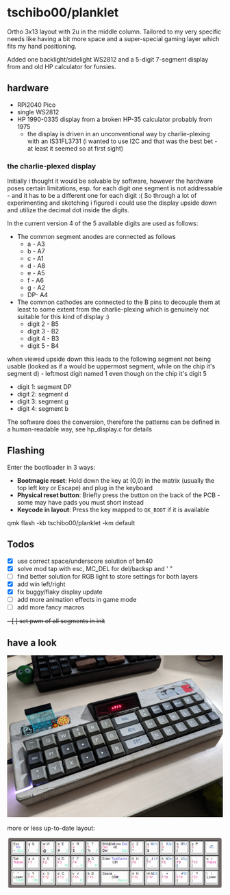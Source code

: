 # tschibo00/planklet
Ortho 3x13 layout with 2u in the middle column. Tailored to my very specific needs like having a bit more space and a super-special gaming layer which fits my hand positioning.

Added one backlight/sidelight WS2812 and a 5-digit 7-segment display from and old HP calculator for funsies.

## hardware
- RPi2040 Pico
- single WS2812 
- HP 1990-0335 display from a broken HP-35 calculator probably from 1975
  - the display is driven in an unconventional way by charlie-plexing with an IS31FL3731 (i wanted to use I2C and that was the best bet - at least it seemed so at first sight)
### the charlie-plexed display
Initially i thought it would be solvable by software, however the hardware poses certain limitations, esp. for each digit one segment is not addressable - and it has to be a different one for each digit :(
So through a lot of experimenting and sketching i figured i could use the display upside down and utilize the decimal dot inside the digits.

In the current version 4 of the 5 available digits are used as follows:
- The common segment anodes are connected as follows
  - a - A3
  - b - A7
  - c - A1
  - d - A8
  - e - A5
  - f - A6
  - g - A2
  - DP- A4
- The common cathodes are connected to the B pins to decouple them at least to some extent from the charlie-plexing which is genuinely not suitable for this kind of display :)
  - digit 2 - B5
  - digit 3 - B2
  - digit 4 - B3
  - digit 5 - B4
 
when viewed upside down this leads to the following segment not being usable (looked as if a would be uppermost segment, while on the chip it's segment d) - leftmost digit named 1 even though on the chip it's digit 5
- digit 1: segment DP
- digit 2: segment d
- digit 3: segment g
- digit 4: segment b

The software does the conversion, therefore the patterns can be defined in a human-readable way, see hp_display.c for details

## Flashing
Enter the bootloader in 3 ways:

* **Bootmagic reset**: Hold down the key at (0,0) in the matrix (usually the top left key or Escape) and plug in the keyboard
* **Physical reset button**: Briefly press the button on the back of the PCB - some may have pads you must short instead
* **Keycode in layout**: Press the key mapped to `QK_BOOT` if it is available

qmk flash -kb tschibo00/planklet -km default

## Todos
- [x] use correct space/underscore solution of bm40
- [x] solve mod tap with esc, MC_DEL for del/backsp and ' "
- [ ] find better solution for RGB light to store settings for both layers
- [x] add win left/right
- [x] fix buggy/flaky display update
- [ ] add more animation effects in game mode
- [ ] add more fancy macros

~~- [ ] set pwm of all segments in init~~

## have a look
![beauty shot](misc/beautyshot.jpg)

more or less up-to-date layout:

![keyboard layout](misc/layout.png)
